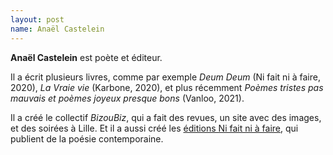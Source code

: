 ```yaml
---
layout: post
name: Anaël Castelein
---
```

**Anaël Castelein** est poète et éditeur.

Il a écrit plusieurs livres, comme par exemple *Deum Deum* (Ni fait ni à faire, 2020), *La Vraie vie* (Karbone, 2020), et plus récemment *Poèmes tristes pas mauvais et poèmes joyeux presque bons* (Vanloo, 2021).

Il a créé le collectif *BizouBiz*, qui a fait des revues, un site avec des images, et des soirées à Lille. Et il a aussi créé les [éditions Ni fait ni à faire](https://www.editions-nifaitniafaire.fr/), qui publient de la poésie contemporaine.
